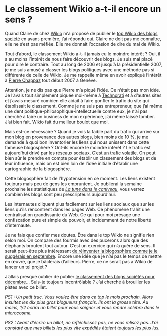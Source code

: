 # Le classement Wikio a-t-il encore un sens ?

Quand Claire de chez [Wikio](http://www.wikio.fr/) m’a proposé de publier le [top Wikio des blogs société](http://www.wikio.fr/blogs/top/Soci%C3%A9t%C3%A9) en avant-première, j’ai répondu oui. Claire ne doit pas me connaître, elle ne s’est pas méfiée. Elle me donnait l’occasion de dire du mal de Wikio.<span id="more-20677"></span>

Tout d’abord, le classement Wikio a-t-il jamais eu le moindre intérêt ? Oui, il a au moins l’intérêt de nous faire découvrir des blogs. Je suis mal placé pour dire le contraire. Tout au long de 2006 et jusqu’à la présidentielle 2007, je me suis amusé à classer les blogs politiques avec une méthode pas si différente de celle de Wikio. Je me rappelle même en avoir expliqué l’intérêt à [Pierre Chappaz](http://www.kelblog.com/) tout début 2007 à Genève.

Attention, je ne dis pas que Pierre m’a piqué l’idée. Ce n’était pas mon idée. Je l’avais tout simplement piquée moi-même à [Technorati](http://technorati.com/) et à d’autres sites et j’avais mesuré combien elle aidait à faire gonfler le trafic du site qui établissait le classement. Comme je ne suis pas entrepreneur, que j’ai même une dent politique-philosophique-intellectuelle contre eux, je n’ai pas cherché à faire un business de mon expérience, j’ai même laissé tomber. J’ai bien fait. Wikio fait du meilleur boulot que moi.

Mais est-ce nécessaire ? Quand je vois la faible part du trafic qui arrive sur mon blog en provenance des autres blogs, bien moins de 10 %, je me demande à quoi bon inventorier les liens qui nous unissent dans cette fameuse blogosphère ? Ont-ils encore le moindre intérêt ? Le trafic est aujourd’hui drivé par les réseaux sociaux. [C’est un trafic volatile](https://tcrouzet.com/2010/11/21/la-fiction-comme-maieutique/). On peut bien sûr le prendre en compte pour établir un classement des blogs et de leur influence, mais on est bien loin de l’idée initiale d’établir une cartographie de la blogosphère.

Cette blogosphère fait de l’hypotension en ce moment. Les liens existent toujours mais peu de gens les empruntent. Je publierai la semaine prochaine les statistiques de [*La tune dans le caniveau*](https://tcrouzet.com/tune-caniveau/), vous verrez combien les blogs sont peu prescripteurs aujourd’hui.

Les internautes cliquent plus facilement sur les liens sociaux que sur les liens qu’ils rencontrent dans les pages Web. Ce phénomène trahit une centralisation grandissante du Web. Ce qui pour moi présage une confiscation pure et simple du pouvoir, et incidemment de notre liberté d’internaute.

Je ne fais que confier mes doutes. Être dans le top Wikio ne signifie rien selon moi. On compare des fourmis avec des pucerons alors que des éléphants broutent tout autour. C’est un exercice qui n’a guère de sens. Il serait peut-être plus intéressant [de réinventer la blogosphère comme je le suggérais en septembre](https://tcrouzet.com/2010/09/06/reinventons-la-blogosphere/). Encore une idée que je n’ai pas le temps de mettre en œuvre, que je bâclerais d’ailleurs. Pierre, ce ne serait pas à Wikio de lancer un tel projet ?

J’allais presque oublier de publier [le classement des blogs sociétés pour décembre](http://www.wikio.fr/blogs/top/Soci%C3%A9t%C3%A9)… Suis-je toujours incontrôlable ? J’ai cherché à brouiller les pistes avec ce billet.

*PS1 : Un petit truc. Vous voulez être dans ce top le mois prochain. Alors insultez les dix plus gros blogueurs français. Ils ont la grosse tête. Au moins, 1/2 écrira un billet pour vous saigner et vous rendre célèbre dans le microcosme.*

*PS2 : Avant d’écrire un billet, ne réfléchissez pas, ne vous relisez pas. J’ai constaté que mes billets les plus vite expédiés étaient toujours les plus lus.*